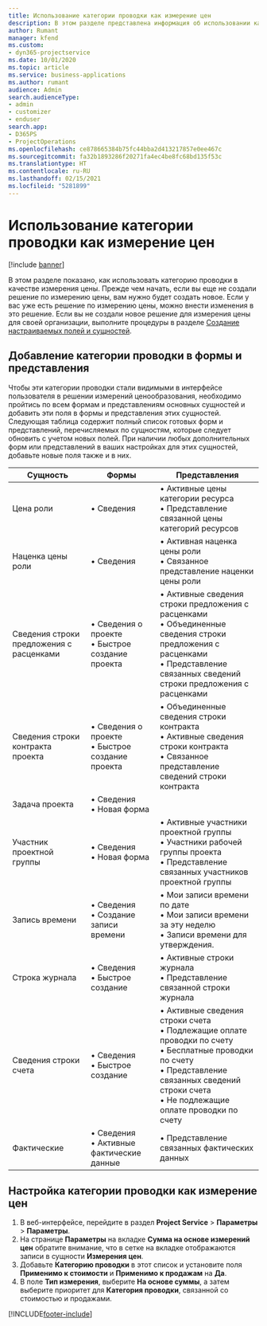 ```yaml
---
title: Использование категории проводки как измерение цен
description: В этом разделе представлена информация об использовании категории проводки в качестве измерения цены.
author: Rumant
manager: kfend
ms.custom:
- dyn365-projectservice
ms.date: 10/01/2020
ms.topic: article
ms.service: business-applications
ms.author: rumant
audience: Admin
search.audienceType:
- admin
- customizer
- enduser
search.app:
- D365PS
- ProjectOperations
ms.openlocfilehash: ce878665384b75fc44bba2d413217857e0ee467c
ms.sourcegitcommit: fa32b1893286f20271fa4ec4be8fc68bd135f53c
ms.translationtype: HT
ms.contentlocale: ru-RU
ms.lasthandoff: 02/15/2021
ms.locfileid: "5281899"
---
```

# <a name="use-transaction-category-as-a-pricing-dimension"></a>Использование категории проводки как измерение цен

[!include [banner](../includes/psa-now-project-operations.md)]

В этом разделе показано, как использовать категорию проводки в качестве измерения цены. Прежде чем начать, если вы еще не создали решение по измерению цены, вам нужно будет создать новое. Если у вас уже есть решение по измерению цены, можно внести изменения в это решение. Если вы не создали новое решение для измерения цены для своей организации, выполните процедуры в разделе [Создание настраиваемых полей и сущностей](create-custom-fields-entities.md).

## <a name="add-transaction-category-to-forms-and-views"></a>Добавление категории проводки в формы и представления
Чтобы эти категории проводки стали видимыми в интерфейсе пользователя в решении измерений ценообразования, необходимо пройтись по всем формам и представлениям основных сущностей и добавить эти поля в формы и представления этих сущностей.
Следующая таблица содержит полный список готовых форм и представлений, перечисляемых по сущностям, которые следует обновить с учетом новых полей. При наличии любых дополнительных форм или представлений в ваших настройках для этих сущностей, добавьте новые поля также и в них.

|  Сущность        | Формы     |Представления        |
| ------------------------------|---------------------------------|----------------------------------|
|  Цена роли|• Сведения |• Активные цены категории ресурса<br> • Представление связанной цены категорий ресурсов|
|  Наценка цены роли|• Сведения|• Активная наценка цены роли<br>• Связанное представление наценки цены роли|
|  Сведения строки предложения с расценками|• Сведения о проекте<br>• Быстрое создание проекта|• Активные сведения строки предложения с расценками<br>• Объединенные сведения строки предложения с расценками<br>• Представление связанных сведений строки предложения с расценками|
|  Сведения строки контракта проекта|• Сведения о проекте<br>• Быстрое создание проекта|• Объединенные сведения строки контракта<br>• Активные сведения строки контракта<br>• Связанное представление сведений строки контракта|
|  Задача проекта|• Сведения<br>• Новая форма||
|  Участник проектной группы|• Сведения<br>• Новая форма|• Активные участники проектной группы<br>• Участники рабочей группы проекта<br>• Представление связанных участников проектной группы|
|  Запись времени|• Сведения<br>• Создание записи времени|• Мои записи времени по дате<br>• Мои записи времени за эту неделю<br>• Записи времени для утверждения.|
|  Строка журнала|• Сведения<br>• Быстрое создание|• Активные строки журнала<br>• Представление связанной строки журнала|
|  Сведения строки счета|• Сведения<br>• Быстрое создание|• Активные сведения строки счета<br>• Подлежащие оплате проводки по счету<br>• Бесплатные проводки по счету<br>• Представление связанных сведений строки счета<br>• Не подлежащие оплате проводки по счету|
|  Фактические|• Сведения<br>• Активные фактические данные|• Представление связанных фактических данных|

## <a name="set-up-transaction-category-as-a-pricing-dimension"></a>Настройка категории проводки как измерение цен

1. В веб-интерфейсе, перейдите в раздел **Project Service** > **Параметры** > **Параметры**. 
2. На странице **Параметры** на вкладке **Сумма на основе измерений цен** обратите внимание, что в сетке на вкладке отображаются записи в сущности **Измерения цен**.
3. Добавьте **Категорию проводки** в этот список и установите поля **Применимо к стоимости** и **Применимо к продажам** на **Да**.
4. В поле **Тип измерения**, выберите **На основе суммы**, а затем выберите приоритет для **Категория проводки**, связанной со стоимостью и продажами.


[!INCLUDE[footer-include](../includes/footer-banner.md)]